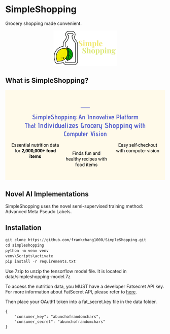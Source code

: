 # SimpleShopping

Grocery shopping made convenient.

<p align="center">
  <img src="https://github.com/frankchang1000/SimpleShopping/blob/main/data/logo.png", width="200"/>
</p>

## What is SimpleShopping?

<p align="center">
  <img src="https://github.com/frankchang1000/SimpleShopping/blob/main/data/SimpleShopping-functions.png"/>
</p>

## Novel AI Implementations

SimpleShopping uses the novel semi-supervised training method: Advanced Meta Pseudo Labels. 

## Installation

```python
git clone https://github.com/frankchang1000/SimpleShopping.git
cd simpleshopping
python -m venv venv
venv\Scripts\activate
pip install -r requirements.txt
```

Use 7zip to unzip the tensorflow model file. It is located in data/simpleshopping-model.7z

To access the nutrition data, you MUST have a developer Fatsecret API key. For more information about FatSecret API, please refer to [here](https://platform.fatsecret.com/api/Default.aspx).

Then place your OAuth1 token into a fat_secret.key file in the data folder.

```
{
    "consumer_key": "abunchofrandomchars",
    "consumer_secret": "abunchofrandomchars"
}
```